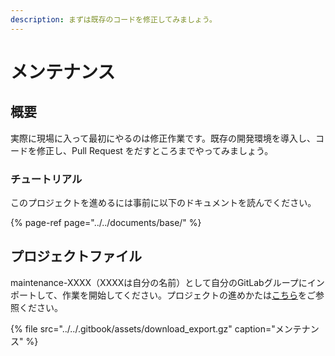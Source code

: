 ```yaml
---
description: まずは既存のコードを修正してみましょう。
---
```


# メンテナンス

## 概要

実際に現場に入って最初にやるのは修正作業です。既存の開発環境を導入し、コードを修正し、Pull Request をだすところまでやってみましょう。

### チュートリアル

このプロジェクトを進めるには事前に以下のドキュメントを読んでください。

{% page-ref page="../../documents/base/" %}

## プロジェクトファイル

maintenance-XXXX（XXXXは自分の名前）として自分のGitLabグループにインポートして、作業を開始してください。プロジェクトの進めかたは[こちら](../flow.md)をご参照ください。

{% file src="../../.gitbook/assets/download\_export.gz" caption="メンテナンス" %}



